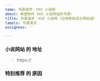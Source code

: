 ```yaml
---
name: 书源请求：XXX 小说网
about: 希望制作 XXX 小说网站的书源~
title: 书源请求：XXX 小说网（记得修改该示例标题）
labels: 书源请求
assignees: ''

---
```


<!-- [此处为注释内容] 写书源需要消耗时间与精力，因此确保有充足的推荐理由，不要把我当工具人~ -->
<!-- [此处为注释内容] 另外，本项目只制作《阅读》3.X 版本的书源，不考虑也无法转换为 2.X 版本！ -->

### 小说网站 的 地址
> https://

<!-- [此处为注释内容] 如果只是单纯的某几本书在该网站更新快/无错误，那么请确保本项目的 所 有 书 源 都 无 法 满 足，否则我可能懒得费劲~ -->
### 特别推荐 的 原因
> 

